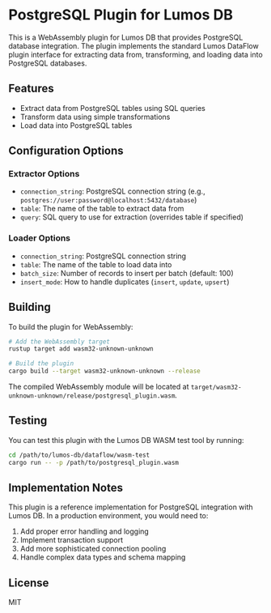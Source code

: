 # PostgreSQL Plugin for Lumos DB

This is a WebAssembly plugin for Lumos DB that provides PostgreSQL database integration. The plugin implements the standard Lumos DataFlow plugin interface for extracting data from, transforming, and loading data into PostgreSQL databases.

## Features

- Extract data from PostgreSQL tables using SQL queries
- Transform data using simple transformations
- Load data into PostgreSQL tables

## Configuration Options

### Extractor Options

- `connection_string`: PostgreSQL connection string (e.g., `postgres://user:password@localhost:5432/database`)
- `table`: The name of the table to extract data from
- `query`: SQL query to use for extraction (overrides table if specified)

### Loader Options

- `connection_string`: PostgreSQL connection string
- `table`: The name of the table to load data into
- `batch_size`: Number of records to insert per batch (default: 100)
- `insert_mode`: How to handle duplicates (`insert`, `update`, `upsert`)

## Building

To build the plugin for WebAssembly:

```bash
# Add the WebAssembly target
rustup target add wasm32-unknown-unknown

# Build the plugin
cargo build --target wasm32-unknown-unknown --release
```

The compiled WebAssembly module will be located at `target/wasm32-unknown-unknown/release/postgresql_plugin.wasm`.

## Testing

You can test this plugin with the Lumos DB WASM test tool by running:

```bash
cd /path/to/lumos-db/dataflow/wasm-test
cargo run -- -p /path/to/postgresql_plugin.wasm
```

## Implementation Notes

This plugin is a reference implementation for PostgreSQL integration with Lumos DB. In a production environment, you would need to:

1. Add proper error handling and logging
2. Implement transaction support
3. Add more sophisticated connection pooling
4. Handle complex data types and schema mapping

## License

MIT 